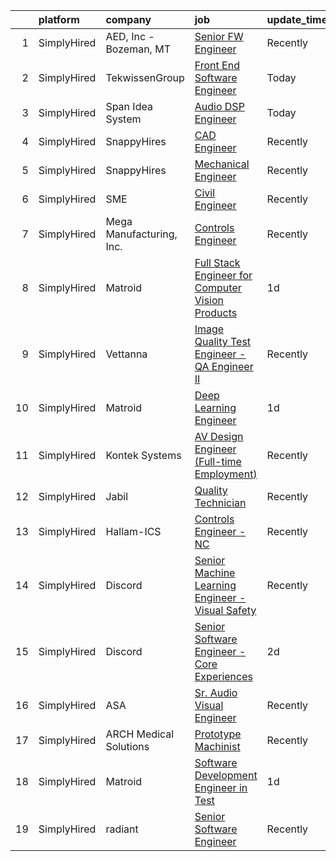 

|    | platform    | company                  | job                                                                                                                                                          | update_time   | location          |
|---:|:------------|:-------------------------|:-------------------------------------------------------------------------------------------------------------------------------------------------------------|:--------------|:------------------|
|  1 | SimplyHired | AED, Inc - Bozeman, MT   | [Senior FW Engineer](https://www.simplyhired.com/job/zINmUZXgScoXXgS_gyiF3t60esMGL8VWIM8nJ8Kv2CvxPHXAK-fHew?q=visual+engineer)                               | Recently      | Bozeman, MT       |
|  2 | SimplyHired | TekwissenGroup           | [Front End Software Engineer](https://www.simplyhired.com/job/Ef4jI2DPHVcFW-JJfWws4mD09QxtVhth1Zl5cU0Kg3SqwLdTjRlpTg?q=visual+engineer)                      | Today         | Menlo Park, CA    |
|  3 | SimplyHired | Span Idea System         | [Audio DSP Engineer](https://www.simplyhired.com/job/bmfy3cfWUTLm6K79PEakG0oILE7x-d_QxB63zk3wXUyZFK1GRpVwDA?q=visual+engineer)                               | Today         | Santa Clara, CA   |
|  4 | SimplyHired | SnappyHires              | [CAD Engineer](https://www.simplyhired.com/job/R1Cl21r5OFWIy8Dr026wNlVAkVlzCGLDUg-KL6O3kbzuvaJ9Qb39BQ?q=visual+engineer)                                     | Recently      | Santa Clara, CA   |
|  5 | SimplyHired | SnappyHires              | [Mechanical Engineer](https://www.simplyhired.com/job/6n9iMUb_c2KhEbCGr8pjSHfe2LkQD1XsNGf4AIntMZAcmDmlx6Sc8A?q=visual+engineer)                              | Recently      | Santa Clara, CA   |
|  6 | SimplyHired | SME                      | [Civil Engineer](https://www.simplyhired.com/job/Muv7jAZzuQyMeWhk8ntNuNcnrQrsBFyXTFtVeWVpG7PE6iGK5rmjlg?q=visual+engineer)                                   | Recently      | Lansing, MI       |
|  7 | SimplyHired | Mega Manufacturing, Inc. | [Controls Engineer](https://www.simplyhired.com/job/A-PuLvSL_MSX4LQRH98oIWQQrXj2TQ7eGS_jFvpYgV-Fy8o4GRfiNw?q=visual+engineer)                                | Recently      | Rockford, IL      |
|  8 | SimplyHired | Matroid                  | [Full Stack Engineer for Computer Vision Products](https://www.simplyhired.com/job/au74o6HCUcnInojcmkoo7LgiLY_7LG_LdB6zUdIo-T7BNoiyQInRoQ?q=visual+engineer) | 1d            | Palo Alto, CA     |
|  9 | SimplyHired | Vettanna                 | [Image Quality Test Engineer - QA Engineer II](https://www.simplyhired.com/job/lVQgj6-ZezFdf5mMFN0pHuZeTpu6fa_zMZEck0xFlayh5bZeU9WfEQ?q=visual+engineer)     | Recently      | Sunnyvale, CA     |
| 10 | SimplyHired | Matroid                  | [Deep Learning Engineer](https://www.simplyhired.com/job/L50cw1OxPEupvuLzaVqtTZm9fL64v3RwzeQJxVvKMG5jtWfaN4WaWQ?q=visual+engineer)                           | 1d            | Palo Alto, CA     |
| 11 | SimplyHired | Kontek Systems           | [AV Design Engineer (Full-time Employment)](https://www.simplyhired.com/job/0vonORRrQ8F_-OnaP7FruNFTpTHWqsYacgBsioJq-IiAPbYZ2PXX0Q?q=visual+engineer)        | Recently      | Durham, NC        |
| 12 | SimplyHired | Jabil                    | [Quality Technician](https://www.simplyhired.com/job/gWyeOoG9iSXtTbpa38n_08nRMFSb-bJxoZUsolse-nHmzIBxm8k1gg?q=visual+engineer)                               | Recently      | San Jose, CA      |
| 13 | SimplyHired | Hallam-ICS               | [Controls Engineer - NC](https://www.simplyhired.com/job/DOGd1C5hBebf7bjHF04ZQmod2c1lYghbzwR0BEiad8ecdQ1pyL6f4w?q=visual+engineer)                           | Recently      | Apex, NC          |
| 14 | SimplyHired | Discord                  | [Senior Machine Learning Engineer - Visual Safety](https://www.simplyhired.com/job/-DajR8tSeZDJoy59uC2xSQXae7hfCsFg7KaHdAnek8rG6Om72s3gKQ?q=visual+engineer) | Recently      | San Francisco, CA |
| 15 | SimplyHired | Discord                  | [Senior Software Engineer - Core Experiences](https://www.simplyhired.com/job/yzIBLRa9r6fctIL9_rxwiHzLlwrSFScqvNC9YxDl1-UhfI-E7QWDcQ?q=visual+engineer)      | 2d            | San Francisco, CA |
| 16 | SimplyHired | ASA                      | [Sr. Audio Visual Engineer](https://www.simplyhired.com/job/u6HjEjOoK-LxAqZRk5lo7pkZ2qO5N5BIEqkDodoAOVOT9T7rFMTpMw?q=visual+engineer)                        | Recently      | Santa Clara, CA   |
| 17 | SimplyHired | ARCH Medical Solutions   | [Prototype Machinist](https://www.simplyhired.com/job/3qjhPgNEYM3V1YFGt3BClhfZUEz6HA38LDIzjhiQ-NAw5rngCvoBfw?q=visual+engineer)                              | Recently      | Seabrook, NH      |
| 18 | SimplyHired | Matroid                  | [Software Development Engineer in Test](https://www.simplyhired.com/job/5fgXJDxqSvO5uwNSgOT_suqTEh2m41pCCjAnuMzDBPzFZlWFP9_l8w?q=visual+engineer)            | 1d            | Palo Alto, CA     |
| 19 | SimplyHired | radiant                  | [Senior Software Engineer](https://www.simplyhired.com/job/IqoUbw0HaXd-Xf4hGWJOdyR28_c3ey4PMv0a4mbXgVQySPXyh1gJHg?q=visual+engineer)                         | Recently      | Albuquerque, NM   |